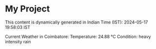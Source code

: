 # My Project

This content is dynamically generated in Indian Time (IST): 2024-05-17 19:58:03 IST


Current Weather in Coimbatore:
Temperature: 24.88 °C
Condition: heavy intensity rain
